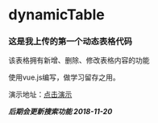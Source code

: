 # dynamicTable

### 这是我上传的第一个动态表格代码

该表格拥有新增、删除、修改表格内容的功能

使用vue.js编写，做学习留存之用。

演示地址：[点击演示](http://www.zerogzs.com/zshow/vuejsCreatetable/index.html)  

***后期会更新搜索功能   2018-11-20***

